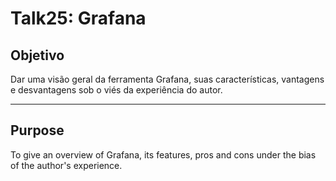 # Talk25: Grafana

## Objetivo
Dar uma visão geral da ferramenta Grafana, suas características, vantagens e desvantagens sob o viés da experiência do autor.

---

## Purpose
To give an overview of Grafana, its features, pros and cons under the bias of the author's experience.
